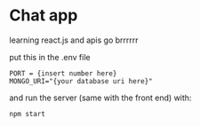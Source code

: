 # Chat app

learning react.js and apis go brrrrrr

put this in the .env file
```
PORT = {insert number here}
MONGO_URI="{your database uri here}"
```

and run the server (same with the front end) with:
```
npm start
```
